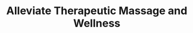 ---
title: "Alleviate Therapeutic Massage and Wellness"
url: /archbold/alleviate-therapeutic-massage-and-wellness/
shop: massage
---